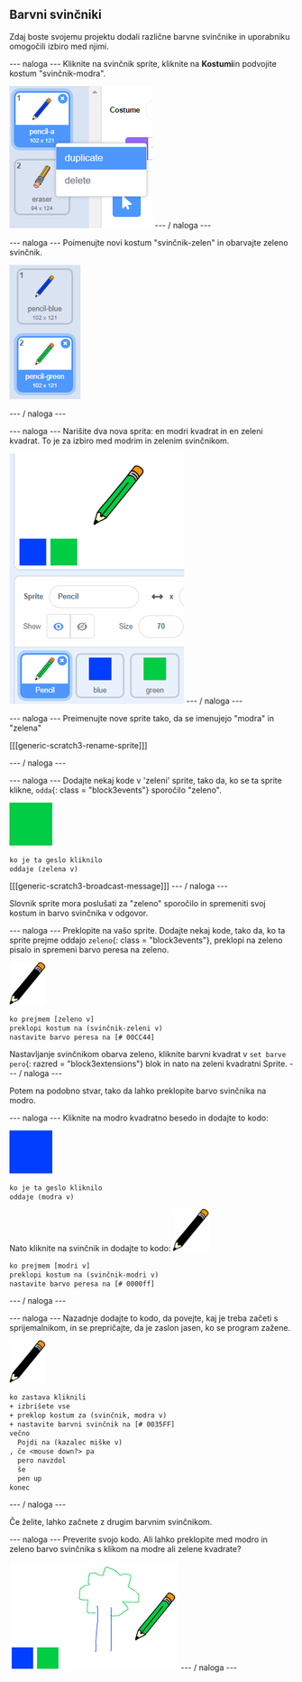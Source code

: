 ## Barvni svinčniki

Zdaj boste svojemu projektu dodali različne barvne svinčnike in uporabniku omogočili izbiro med njimi.

\--- naloga \--- Kliknite na svinčnik sprite, kliknite na **Kostumi**in podvojite kostum "svinčnik-modra".

![posnetek zaslona](images/paint-blue-duplicate.png) \--- / naloga \---

\--- naloga \--- Poimenujte novi kostum "svinčnik-zelen" in obarvajte zeleno svinčnik.

![screenshot](images/paint-pencil-green.png)

\--- / naloga \---

\--- naloga \--- Narišite dva nova sprita: en modri kvadrat in en zeleni kvadrat. To je za izbiro med modrim in zelenim svinčnikom.

![posnetek zaslona](images/paint-selectors.png) \--- / naloga \---

\--- naloga \--- Preimenujte nove sprite tako, da se imenujejo "modra" in "zelena"

[[[generic-scratch3-rename-sprite]]]

\--- / naloga \---

\--- naloga \--- Dodajte nekaj kode v 'zeleni' sprite, tako da, ko se ta sprite klikne, `odda`{: class = "block3events"} sporočilo "zeleno".

![zeleni kvadrat](images/green_square.png)

```blocks3
ko je ta geslo kliknilo
oddaje (zelena v)
```

[[[generic-scratch3-broadcast-message]]] \--- / naloga \---

Slovnik sprite mora poslušati za "zeleno" sporočilo in spremeniti svoj kostum in barvo svinčnika v odgovor.

\--- naloga \--- Preklopite na vašo sprite. Dodajte nekaj kode, tako da, ko ta sprite prejme oddajo `zeleno`{: class = "block3events"}, preklopi na zeleno pisalo in spremeni barvo peresa na zeleno.

![svinčnik](images/pencil.png)

```blocks3
ko prejmem [zeleno v]
preklopi kostum na (svinčnik-zeleni v)
nastavite barvo peresa na [# 00CC44]
```

Nastavljanje svinčnikom obarva zeleno, kliknite barvni kvadrat v `set barve pero`{: razred = "block3extensions"} blok in nato na zeleni kvadratni Sprite. \--- / naloga \---

Potem na podobno stvar, tako da lahko preklopite barvo svinčnika na modro.

\--- naloga \--- Kliknite na modro kvadratno besedo in dodajte to kodo:

![blue_square](images/blue_square.png)

```blocks3
ko je ta geslo kliknilo
oddaje (modra v)
```

Nato kliknite na svinčnik in dodajte to kodo: ![svinčnik](images/pencil.png)

```blocks3
ko prejmem [modri v]
preklopi kostum na (svinčnik-modri v)
nastavite barvo peresa na [# 0000ff]
```

\--- / naloga \---

\--- naloga \--- Nazadnje dodajte to kodo, da povejte, kaj je treba začeti s sprijemalnikom, in se prepričajte, da je zaslon jasen, ko se program zažene.

![svinčnik](images/pencil.png)

```blocks3
ko zastava kliknili
+ izbrišete vse
+ preklop kostum za (svinčnik, modra v)
+ nastavite barvni svinčnik na [# 0035FF]
večno
  Pojdi na (kazalec miške v)
, če <mouse down?> pa
  pero navzdol
  še
  pen up
konec
```

\--- / naloga \---

Če želite, lahko začnete z drugim barvnim svinčnikom.

\--- naloga \--- Preverite svojo kodo. Ali lahko preklopite med modro in zeleno barvo svinčnika s klikom na modre ali zelene kvadrate?

![posnetek zaslona](images/paint-pens-test.png) \--- / naloga \---